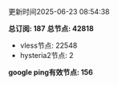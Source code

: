 更新时间2025-06-23 08:54:38

**总订阅: 187**
**总节点: 42818**
- vless节点: 22548
- hysteria2节点: 2

**google ping有效节点: 156**
